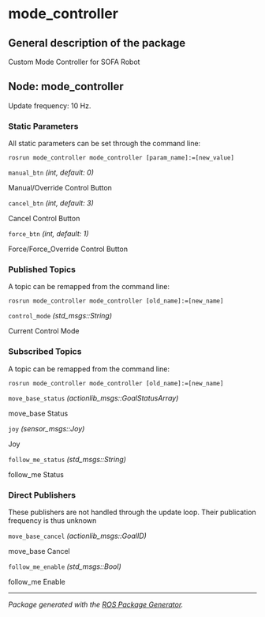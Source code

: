 # mode_controller

## General description of the package

<!--- protected region package description begin -->
Custom Mode Controller for SOFA Robot
<!--- protected region package description end -->

<!--- todo How to handle the image generation -->
<!--- <img src="./model/mode_controller.png" width="300px" />-->

## Node: mode_controller

Update frequency: 10 Hz.

<!--- protected region mode_controller begin -->
<!--- protected region mode_controller end -->

### Static Parameters

All static parameters can be set through the command line:

```shell
rosrun mode_controller mode_controller [param_name]:=[new_value]
```

`manual_btn` *(int, default: 0)*
<!--- protected region param manual_btn begin -->
Manual/Override Control Button
<!--- protected region param manual_btn end -->
`cancel_btn` *(int, default: 3)*
<!--- protected region param cancel_btn begin -->
Cancel Control Button
<!--- protected region param cancel_btn end -->
`force_btn` *(int, default: 1)*
<!--- protected region param force_btn begin -->
Force/Force_Override Control Button
<!--- protected region param force_btn end -->

### Published Topics

A topic can be remapped from the command line:

```shell
rosrun mode_controller mode_controller [old_name]:=[new_name]
```

`control_mode` *(std_msgs::String)*
<!--- protected region publisher control_mode begin -->
Current Control Mode
<!--- protected region publisher control_mode end -->

### Subscribed Topics

A topic can be remapped from the command line:

```shell
rosrun mode_controller mode_controller [old_name]:=[new_name]
```

`move_base_status` *(actionlib_msgs::GoalStatusArray)*
<!--- protected region subscriber move_base_status begin -->
move_base Status
<!--- protected region subscriber move_base_status end -->
`joy` *(sensor_msgs::Joy)*
<!--- protected region subscriber joy begin -->
Joy
<!--- protected region subscriber joy end -->
`follow_me_status` *(std_msgs::String)*
<!--- protected region subscriber follow_me_status begin -->
follow_me Status
<!--- protected region subscriber follow_me_status end -->

### Direct Publishers

These publishers are not handled through the update loop.
Their publication frequency is thus unknown

`move_base_cancel` *(actionlib_msgs::GoalID)*
<!--- protected region direct publisher move_base_cancel begin -->
move_base Cancel
<!--- protected region direct publisher move_base_cancel end -->
`follow_me_enable` *(std_msgs::Bool)*
<!--- protected region direct publisher follow_me_enable begin -->
follow_me Enable
<!--- protected region direct publisher follow_me_enable end -->

---

*Package generated with the [ROS Package Generator](https://github.com/tecnalia-advancedmanufacturing-robotics/ros_pkg_gen).*
